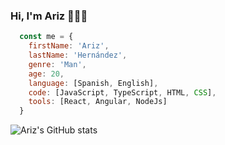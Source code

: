 ### Hi, I'm Ariz 👋🧑‍💻

```js
  const me = {
    firstName: 'Ariz',
    lastName: 'Hernández',
    genre: 'Man',
    age: 20,
    language: [Spanish, English],
    code: [JavaScript, TypeScript, HTML, CSS],
    tools: [React, Angular, NodeJs]
  }
```

![Ariz's GitHub stats](https://github-readme-stats.vercel.app/api?username=ArizHernandez&hide=contribs,prs)

<!--
**ArizHernandez/ArizHernandez** is a ✨ _special_ ✨ repository because its `README.md` (this file) appears on your GitHub profile.

Here are some ideas to get you started:

- 🔭 I’m currently working on ...
- 🌱 I’m currently learning ...
- 👯 I’m looking to collaborate on ...
- 🤔 I’m looking for help with ...
- 💬 Ask me about ...
- 📫 How to reach me: ...
- 😄 Pronouns: ...
- ⚡ Fun fact: ...
-->
